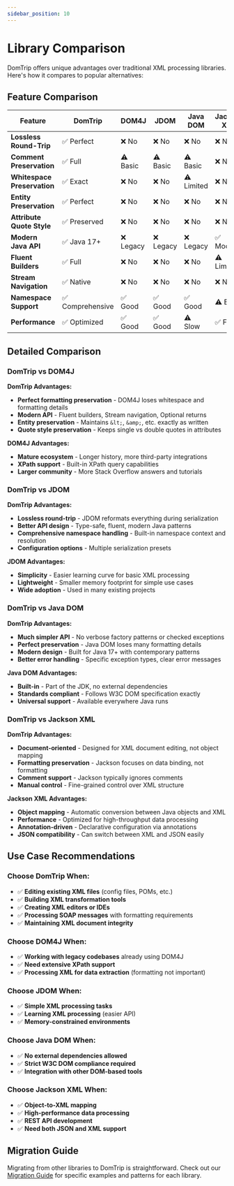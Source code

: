 ```yaml
---
sidebar_position: 10
---
```


# Library Comparison

DomTrip offers unique advantages over traditional XML processing libraries. Here's how it compares to popular alternatives:

## Feature Comparison

<table className="comparison-table">
<thead>
<tr>
<th>Feature</th>
<th>DomTrip</th>
<th>DOM4J</th>
<th>JDOM</th>
<th>Java DOM</th>
<th>Jackson XML</th>
</tr>
</thead>
<tbody>
<tr>
<td><strong>Lossless Round-Trip</strong></td>
<td className="feature-yes">✅ Perfect</td>
<td className="feature-no">❌ No</td>
<td className="feature-no">❌ No</td>
<td className="feature-no">❌ No</td>
<td className="feature-no">❌ No</td>
</tr>
<tr>
<td><strong>Comment Preservation</strong></td>
<td className="feature-yes">✅ Full</td>
<td className="feature-partial">⚠️ Basic</td>
<td className="feature-partial">⚠️ Basic</td>
<td className="feature-partial">⚠️ Basic</td>
<td className="feature-no">❌ No</td>
</tr>
<tr>
<td><strong>Whitespace Preservation</strong></td>
<td className="feature-yes">✅ Exact</td>
<td className="feature-no">❌ No</td>
<td className="feature-no">❌ No</td>
<td className="feature-partial">⚠️ Limited</td>
<td className="feature-no">❌ No</td>
</tr>
<tr>
<td><strong>Entity Preservation</strong></td>
<td className="feature-yes">✅ Perfect</td>
<td className="feature-no">❌ No</td>
<td className="feature-no">❌ No</td>
<td className="feature-no">❌ No</td>
<td className="feature-no">❌ No</td>
</tr>
<tr>
<td><strong>Attribute Quote Style</strong></td>
<td className="feature-yes">✅ Preserved</td>
<td className="feature-no">❌ No</td>
<td className="feature-no">❌ No</td>
<td className="feature-no">❌ No</td>
<td className="feature-no">❌ No</td>
</tr>
<tr>
<td><strong>Modern Java API</strong></td>
<td className="feature-yes">✅ Java 17+</td>
<td className="feature-no">❌ Legacy</td>
<td className="feature-no">❌ Legacy</td>
<td className="feature-no">❌ Legacy</td>
<td className="feature-yes">✅ Modern</td>
</tr>
<tr>
<td><strong>Fluent Builders</strong></td>
<td className="feature-yes">✅ Full</td>
<td className="feature-no">❌ No</td>
<td className="feature-no">❌ No</td>
<td className="feature-no">❌ No</td>
<td className="feature-partial">⚠️ Limited</td>
</tr>
<tr>
<td><strong>Stream Navigation</strong></td>
<td className="feature-yes">✅ Native</td>
<td className="feature-no">❌ No</td>
<td className="feature-no">❌ No</td>
<td className="feature-no">❌ No</td>
<td className="feature-no">❌ No</td>
</tr>
<tr>
<td><strong>Namespace Support</strong></td>
<td className="feature-yes">✅ Comprehensive</td>
<td className="feature-yes">✅ Good</td>
<td className="feature-yes">✅ Good</td>
<td className="feature-yes">✅ Good</td>
<td className="feature-partial">⚠️ Basic</td>
</tr>
<tr>
<td><strong>Performance</strong></td>
<td className="feature-yes">✅ Optimized</td>
<td className="feature-yes">✅ Good</td>
<td className="feature-yes">✅ Good</td>
<td className="feature-partial">⚠️ Slow</td>
<td className="feature-yes">✅ Fast</td>
</tr>
</tbody>
</table>

## Detailed Comparison

### DomTrip vs DOM4J

**DomTrip Advantages:**
- **Perfect formatting preservation** - DOM4J loses whitespace and formatting details
- **Modern API** - Fluent builders, Stream navigation, Optional returns
- **Entity preservation** - Maintains `&lt;`, `&amp;`, etc. exactly as written
- **Quote style preservation** - Keeps single vs double quotes in attributes

**DOM4J Advantages:**
- **Mature ecosystem** - Longer history, more third-party integrations
- **XPath support** - Built-in XPath query capabilities
- **Larger community** - More Stack Overflow answers and tutorials

### DomTrip vs JDOM

**DomTrip Advantages:**
- **Lossless round-trip** - JDOM reformats everything during serialization
- **Better API design** - Type-safe, fluent, modern Java patterns
- **Comprehensive namespace handling** - Built-in namespace context and resolution
- **Configuration options** - Multiple serialization presets

**JDOM Advantages:**
- **Simplicity** - Easier learning curve for basic XML processing
- **Lightweight** - Smaller memory footprint for simple use cases
- **Wide adoption** - Used in many existing projects

### DomTrip vs Java DOM

**DomTrip Advantages:**
- **Much simpler API** - No verbose factory patterns or checked exceptions
- **Perfect preservation** - Java DOM loses many formatting details
- **Modern design** - Built for Java 17+ with contemporary patterns
- **Better error handling** - Specific exception types, clear error messages

**Java DOM Advantages:**
- **Built-in** - Part of the JDK, no external dependencies
- **Standards compliant** - Follows W3C DOM specification exactly
- **Universal support** - Available everywhere Java runs

### DomTrip vs Jackson XML

**DomTrip Advantages:**
- **Document-oriented** - Designed for XML document editing, not object mapping
- **Formatting preservation** - Jackson focuses on data binding, not formatting
- **Comment support** - Jackson typically ignores comments
- **Manual control** - Fine-grained control over XML structure

**Jackson XML Advantages:**
- **Object mapping** - Automatic conversion between Java objects and XML
- **Performance** - Optimized for high-throughput data processing
- **Annotation-driven** - Declarative configuration via annotations
- **JSON compatibility** - Can switch between XML and JSON easily

## Use Case Recommendations

### Choose DomTrip When:
- ✅ **Editing existing XML files** (config files, POMs, etc.)
- ✅ **Building XML transformation tools**
- ✅ **Creating XML editors or IDEs**
- ✅ **Processing SOAP messages** with formatting requirements
- ✅ **Maintaining XML document integrity**

### Choose DOM4J When:
- ✅ **Working with legacy codebases** already using DOM4J
- ✅ **Need extensive XPath support**
- ✅ **Processing XML for data extraction** (formatting not important)

### Choose JDOM When:
- ✅ **Simple XML processing tasks**
- ✅ **Learning XML processing** (easier API)
- ✅ **Memory-constrained environments**

### Choose Java DOM When:
- ✅ **No external dependencies allowed**
- ✅ **Strict W3C DOM compliance required**
- ✅ **Integration with other DOM-based tools**

### Choose Jackson XML When:
- ✅ **Object-to-XML mapping**
- ✅ **High-performance data processing**
- ✅ **REST API development**
- ✅ **Need both JSON and XML support**

## Migration Guide

Migrating from other libraries to DomTrip is straightforward. Check out our [Migration Guide](migration) for specific examples and patterns for each library.
